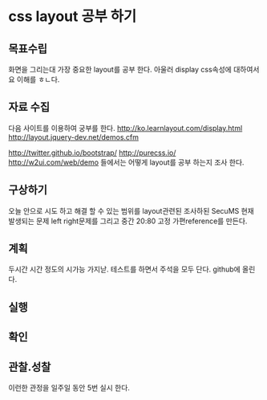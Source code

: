 css layout  공부 하기
====================

목표수립
-------
화면을 그리는대 가장 중요한 layout를 공부 한다. 아울러 display css속성에 대하여서요 이해를 ㅎㄴ다.

자료 수집
--------
다음 사이트를 이용하여 궁부를 한다.
http://ko.learnlayout.com/display.html
http://layout.jquery-dev.net/demos.cfm

http://twitter.github.io/bootstrap/
http://purecss.io/
http://w2ui.com/web/demo
들에서는 어떻게 layout를 공부 하는지 조사 한다.


구상하기
-------
오늘 안으로 시도 하고 해결 할 수 있는 범위를 
layout관련된 조사하된 SecuMS 현재 발생되는 문제
left right문제를 그리고 중간 20:80 고정 가편reference를 만든다.

계획
---
두시간 시간 정도의 시가능 가지낟.
테스트를 하면서  주석을 모두 단다.
github에 올린다.

실행
---

확인
---

관찰.성찰
--------
이런한 관정을 일주일 동안 5번 실시 한다.
